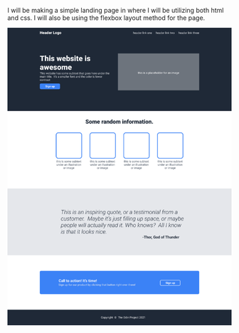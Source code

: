 I will be making a simple landing page in where I will be utilizing both
html and css. I will also be using the flexbox layout method for the page.

![This will be what it looks like](https://github.com/Jlep243/Landing-page/blob/main/01.png)

